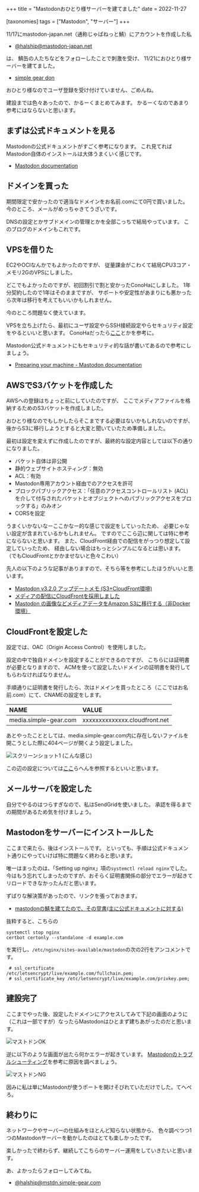 +++
title = "Mastodonおひとり様サーバーを建てました"
date = 2022-11-27

[taxonomies]
tags = ["Mastodon", "サーバー"]
+++

11/17にmastodon-japan.net（通称じゃぱねっと鯖）にアカウントを作成した私

- [@halship@mastodon-japan.net](https://mastodon-japan.net/@halship)

は、
鯖缶の人たちなどをフォローしたことで刺激を受け、
11/21におひとり様サーバーを建てました。

- [simple gear don](https://mstdn.simple-gear.com/about)

おひとり様なのでユーザ登録を受け付けていません、ごめんね。

建設までは色々あったので、かるーくまとめてみます。
かるーくなのであまり参考にはならないと思います。

## まずは公式ドキュメントを見る

Mastodonの公式ドキュメントがすごく参考になります。
これ見てればMastodon自体のインストールは大体うまくいく感じです。

- [Mastodon documentation](https://docs.joinmastodon.org/)

## ドメインを買った

期間限定で安かったので適当なドメインをお名前.comにて0円で買いました。
今のところ、メールがめっちゃきてうざいです。

DNSの設定とかサブドメインの管理とかを全部こっちで結局やっています。
このブログのドメインもこれです。

## VPSを借りた

EC2やOCIなんかでもよかったのですが、
従量課金がこわくて結局CPU3コア・メモリ2GのVPSにしました。

どこでもよかったのですが、初回割引で割と安かったConoHaにしました。
1年分契約したので1年はそのままですが、
サポートや安定性があまりにも悪かったら次年は移行を考えてもいいかもしれません。

今のところ問題なく使えています。

VPSを立ち上げたら、最初にユーザ設定やらSSH接続設定やらセキュリティ設定をやるといいと思います。
ConoHaだったら[ここ](https://support.conoha.jp/vps/guide/vpsstartup/?btn_id=v-sudo-sidebar_guide-vpsstartup)とかを参考に。

Mastodon公式ドキュメントにもセキュリティ的な話が書いてあるので参考にしましょう。
- [Preparing your machine - Mastodon documentation](https://docs.joinmastodon.org/admin/prerequisites/)

## AWSでS3バケットを作成した

AWSへの登録はちょっと前にしていたのですが、
ここでメディアファイルを格納するためのS3バケットを作成しました。

おひとり様なのでもしかしたらそこまでする必要はないかもしれないのですが、
後からS3に移行しようとすると大変と聞いていたため準備しました。

最初は設定を変えずに作成したのですが、最終的な設定内容としては以下の通りになりました。

- バケット自体は非公開
- 静的ウェブサイトホスティング：無効
- ACL：有効
- Mastodon専用アカウント経由でのアクセスを許可
- ブロックパブリックアクセス：「任意のアクセスコントロールリスト (ACL) を介して付与されたバケットとオブジェクトへのパブリックアクセスをブロックする」のみオン
- CORSを設定

うまくいかないなーここかなー的な感じで設定をしていったため、
必要じゃない設定が含まれているかもしれません。
ですのでここら辺に関しては特に参考にならないと思います。
また、CloudFront経由での配信をがっつり想定して設定していったため、
経由しない場合はもっとシンプルになるとは思います。
（でもCloudFrontとかかませないと色々こわい）

先人の以下のような記事がありますので、そちら等を参考にしたほうがいいと思います。

- [Mastodon v3.2.0 アップデートメモ (S3+CloudFront環境)](http://www.shibafu528.info/2021/03/mastodon-v320-s3cloudfront.html)
- [メディアの配信にCloudFrontを採用しました](https://diary.akane.blue/2020/10/01/cloudflare-to-cloudfront/)
- [Mastodon の画像などメディアデータをAmazon S3に移行する（非Docker環境）](https://takanory.hatenablog.jp/entry/2017/05/10/070000)

## CloudFrontを設定した

設定では、OAC（Origin Access Control）を使用しました。

設定の中で独自ドメインを設定することができるのですが、
こちらには証明書が必要となりますので、
ACMを使って設定したいドメインの証明書を発行してもらわなければなりません。

手順通りに証明書を発行したら、次はドメインを買ったところ（ここではお名前.com）にて、CNAMEの設定をします。

|NAME                 |VALUE                        |
|:--------------------|:----------------------------|
|media.simple-gear.com|xxxxxxxxxxxxxx.cloudfront.net|

あとやったこととしては、media.simple-gear.com内に存在しないファイルを開こうとした際に404ページが開くよう設定しました。

![スクリーンショット1](/screen01.png)
(こんな感じ)

この辺の設定については[ここ](https://aimstogeek.hatenablog.com/entry/2018/07/23/135032)らへんを参照するといいと思います。

## メールサーバを設定した

自分でやるのはつらすぎなので、私はSendGridを使いました。
承認を得るまでの期間があるため気を付けましょう。

## Mastodonをサーバーにインストールした

ここまで来たら、後はインストールです。
といっても、手順は公式ドキュメント通りにやっていけば特に問題なく終わると思います。

唯一はまったのは、「Setting up nginx」項の```systemctl reload nginx```でした。
今はもう忘れてしまったのですが、おそらく証明書関係の部分でエラーが起きてリロードできなかったんだと思います。

ずばりな解決策があったので、リンクを張っておきます。

- [mastodonの鯖を建てたので、その覚書(主に公式ドキュメントに対する)](https://qiita.com/tatmius/items/6d839ef307d040bf2727)

抜粋すると、こちらの
```
systemctl stop nginx
certbot certonly --standalone -d example.com
```
を実行し、```/etc/nginx/sites-available/mastodon```の次の2行をアンコメントです。
```
 # ssl_certificate     /etc/letsencrypt/live/example.com/fullchain.pem;
 # ssl_certificate_key /etc/letsencrypt/live/example.com/privkey.pem;
```

## 建設完了

ここまでやった後、設定したドメインにアクセスしてみて下記の画面のように（これは一部ですが）なったらMastodonはひとまず建ちあがったのだと思います。

![マストドンOK](/ok_mastodon.png)

逆に以下のような画面が出たら何かエラーが起きています。
[Mastodonのトラブルシューティング](https://docs.joinmastodon.org/admin/troubleshooting/)を参考に原因を調べましょう。

![マストドンNG](/ng_mastodon.png)

因みに私は単にMastodonが使うポートを開けそびれていただけでした。てへぺろ。

## 終わりに

ネットワークやサーバーの仕組みをほとんど知らない状態から、
色々調べつつ1つのMastodonサーバーを動かしたのはとても楽しかったです。

楽しかったで終わらず、継続してこちらのサーバー運用をしていきたいと思います。

あ、よかったらフォローしてみてね。

- [@halship@mstdn.simple-gear.com](https://mstdn.simple-gear.com/@halship)